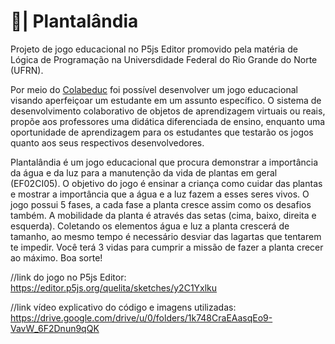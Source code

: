 # 🌻| Plantalândia
Projeto de jogo educacional no P5js Editor promovido pela matéria de Lógica de Programação na Universdidade Federal do Rio Grande do Norte (UFRN).

Por meio do <a href="http://www.colabeduc.org/">Colabeduc</a> foi possível desenvolver um jogo educacional visando aperfeiçoar um estudante em um assunto específico. O sistema de desenvolvimento colaborativo de objetos de aprendizagem virtuais ou reais, propõe aos professores uma didática diferenciada de ensino, enquanto uma oportunidade de aprendizagem para os estudantes que testarão os jogos quanto aos seus respectivos desenvolvedores.

Plantalândia é um jogo educacional que procura demonstrar a importância da água e da luz para a manutenção da vida de plantas em geral (EF02CI05). O objetivo do jogo é ensinar a criança como cuidar das plantas e mostrar a importância que a água e a luz fazem a esses seres vivos. O jogo possui 5 fases, a cada fase a planta cresce assim como os desafios também. A mobilidade da planta é através das setas (cima, baixo, direita e esquerda). Coletando os elementos água e luz a planta crescerá de tamanho, ao mesmo tempo é necessário desviar das lagartas que tentarem te impedir. Você terá 3 vidas para cumprir a missão de fazer a planta crecer ao máximo. Boa sorte!

//link do jogo no P5js Editor: https://editor.p5js.org/quelita/sketches/y2C1Yxlku

//link vídeo explicativo do código e imagens utilizadas: https://drive.google.com/drive/u/0/folders/1k748CraEAasqEo9-VavW_6F2Dnun9qQK
